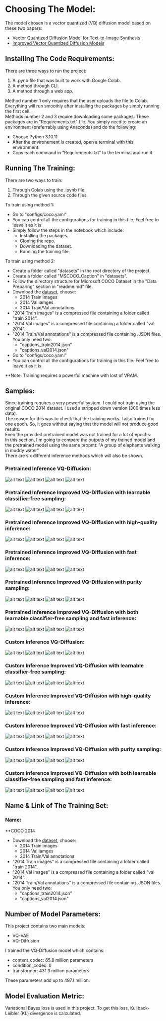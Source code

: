 # Choosing The Model:<br />

The model chosen is a vector quantized (VQ) diffusion model based on these two papers:<br />
- [Vector Quantized Diffusion Model for Text-to-Image Synthesis](https://arxiv.org/pdf/2111.14822.pdf)
- [Improved Vector Quantized Diffusion Models](https://arxiv.org/pdf/2205.16007.pdf)

## Installing The Code Requirements:<br />

There are three ways to run the project:<br />
1. A .pynb file that was built to work with Google Colab.
2. A method through CLI.
3. A method through a web app.

Method number 1 only requires that the user uploads the file to Colab. Everything will run smoothly after installing the packages by simply running the first cell.<br />
Methods number 2 and 3 require downloading some packages. These packages are in "Requirements.txt" file. You simply need to create an environment (preferrably using Anaconda) and do the following:<br />
- Choose Python 3.10.11
- After the environement is created, open a terminal with this environment.
- Copy each command in "Requirements.txt" to the terminal and run it.

## Running The Training:<br />

There are two ways to train:<br />
1. Through Colab using the .ipynb file.
2. Through the given source code files.

To train using method 1:<br />
- Go to "configs/coco.yaml"
- You can control all the configurations for training in this file. Feel free to leave it as it is.
- Simply follow the steps in the notebook which include:
  - Installing the packages.
  - Cloning the repo.
  - Downloading the dataset.
  - Running the training file.

To train using method 2:<br />
- Create a folder called "datasets" in the root directory of the project.
- Create a folder called "MSCOCO_Caption" in "datasets".
- Follow the directory structure for Microsoft COCO Dataset in the "Data Preparing" section in "readme.md" file.
- Download the [dataset](https://cocodataset.org/#download), choose:
  - 2014 Train images
  - 2014 Val iamges
  - 2014 Train/Val annotations
- "2014 Train images" is a compressed file containing a folder called "train 2014".
- "2014 Val images" is a compressed file containing a folder called "val 2014".
- "2014 Train/Val annotations" is a compressed file containing .JSON files. You only need two:
  - "captions_train2014.json"
  - "captions_val2014.json"
- Go to "configs/coco.yaml"
- You can control all the configurations for training in this file. Feel free to leave it as it is.

**Note: Training requires a powerful machine with lost of VRAM.<br />

## Samples:<br />

Since training requires a very powerful system. I could not train using the original COCO 2014 dataset. I used a stripped down version (300 times less data).<br />
The reason for this was to check that the training works. I also trained for one epoch. So, it goes without saying that the model will not produce good results.<br />
Even the provided pretrained model was not trained for a lot of epochs.<br />
In this section, I'm going to compare the outputs of my trained model and the pretrained model using the same propmt: "A group of elephants walking in muddy water"<br />
There are six different inference methods which will also be shown.<br />

### Pretrained Inference VQ-Diffusion:<br />
![alt text](https://github.com/AhmedHashish123/VQ-Diffusion/blob/main/Samples/Pretrained/pretrained_1/000000.png)
![alt text](https://github.com/AhmedHashish123/VQ-Diffusion/blob/main/Samples/Pretrained/pretrained_1/000001.png)
![alt text](https://github.com/AhmedHashish123/VQ-Diffusion/blob/main/Samples/Pretrained/pretrained_1/000002.png)
![alt text](https://github.com/AhmedHashish123/VQ-Diffusion/blob/main/Samples/Pretrained/pretrained_1/000003.png)

### Pretrained Inference Improved VQ-Diffusion with learnable classifier-free sampling:<br />
![alt text](https://github.com/AhmedHashish123/VQ-Diffusion/blob/main/Samples/Pretrained/pretrained_2/000000.png)
![alt text](https://github.com/AhmedHashish123/VQ-Diffusion/blob/main/Samples/Pretrained/pretrained_2/000001.png)
![alt text](https://github.com/AhmedHashish123/VQ-Diffusion/blob/main/Samples/Pretrained/pretrained_2/000002.png)
![alt text](https://github.com/AhmedHashish123/VQ-Diffusion/blob/main/Samples/Pretrained/pretrained_2/000003.png)

### Pretrained Inference Improved VQ-Diffusion with high-quality inference:<br />
![alt text](https://github.com/AhmedHashish123/VQ-Diffusion/blob/main/Samples/Pretrained/pretrained_3/000000.png)
![alt text](https://github.com/AhmedHashish123/VQ-Diffusion/blob/main/Samples/Pretrained/pretrained_3/000001.png)
![alt text](https://github.com/AhmedHashish123/VQ-Diffusion/blob/main/Samples/Pretrained/pretrained_3/000002.png)
![alt text](https://github.com/AhmedHashish123/VQ-Diffusion/blob/main/Samples/Pretrained/pretrained_3/000003.png)

### Pretrained Inference Improved VQ-Diffusion with fast inference:<br />
![alt text](https://github.com/AhmedHashish123/VQ-Diffusion/blob/main/Samples/Pretrained/pretrained_4/000000.png)
![alt text](https://github.com/AhmedHashish123/VQ-Diffusion/blob/main/Samples/Pretrained/pretrained_4/000001.png)
![alt text](https://github.com/AhmedHashish123/VQ-Diffusion/blob/main/Samples/Pretrained/pretrained_4/000002.png)
![alt text](https://github.com/AhmedHashish123/VQ-Diffusion/blob/main/Samples/Pretrained/pretrained_4/000003.png)

### Pretrained Inference Improved VQ-Diffusion with purity sampling:<br />
![alt text](https://github.com/AhmedHashish123/VQ-Diffusion/blob/main/Samples/Pretrained/pretrained_5/000000.png)
![alt text](https://github.com/AhmedHashish123/VQ-Diffusion/blob/main/Samples/Pretrained/pretrained_5/000001.png)
![alt text](https://github.com/AhmedHashish123/VQ-Diffusion/blob/main/Samples/Pretrained/pretrained_5/000002.png)
![alt text](https://github.com/AhmedHashish123/VQ-Diffusion/blob/main/Samples/Pretrained/pretrained_5/000003.png)

### Pretrained Inference Improved VQ-Diffusion with both learnable classifier-free sampling and fast inference:<br />
![alt text](https://github.com/AhmedHashish123/VQ-Diffusion/blob/main/Samples/Pretrained/pretrained_6/000000.png)
![alt text](https://github.com/AhmedHashish123/VQ-Diffusion/blob/main/Samples/Pretrained/pretrained_6/000001.png)
![alt text](https://github.com/AhmedHashish123/VQ-Diffusion/blob/main/Samples/Pretrained/pretrained_6/000002.png)
![alt text](https://github.com/AhmedHashish123/VQ-Diffusion/blob/main/Samples/Pretrained/pretrained_6/000003.png)

### Custom Inference VQ-Diffusion:<br />
![alt text](https://github.com/AhmedHashish123/VQ-Diffusion/blob/main/Samples/Custom/custom_1/000000.png)
![alt text](https://github.com/AhmedHashish123/VQ-Diffusion/blob/main/Samples/Custom/custom_1/000001.png)
![alt text](https://github.com/AhmedHashish123/VQ-Diffusion/blob/main/Samples/Custom/custom_1/000002.png)
![alt text](https://github.com/AhmedHashish123/VQ-Diffusion/blob/main/Samples/Custom/custom_1/000003.png)

### Custom Inference Improved VQ-Diffusion with learnable classifier-free sampling:<br />
![alt text](https://github.com/AhmedHashish123/VQ-Diffusion/blob/main/Samples/Custom/custom_2/000000.png)
![alt text](https://github.com/AhmedHashish123/VQ-Diffusion/blob/main/Samples/Custom/custom_2/000001.png)
![alt text](https://github.com/AhmedHashish123/VQ-Diffusion/blob/main/Samples/Custom/custom_2/000002.png)
![alt text](https://github.com/AhmedHashish123/VQ-Diffusion/blob/main/Samples/Custom/custom_2/000003.png)

### Custom Inference Improved VQ-Diffusion with high-quality inference:<br />
![alt text](https://github.com/AhmedHashish123/VQ-Diffusion/blob/main/Samples/Custom/custom_3/000000.png)
![alt text](https://github.com/AhmedHashish123/VQ-Diffusion/blob/main/Samples/Custom/custom_3/000001.png)
![alt text](https://github.com/AhmedHashish123/VQ-Diffusion/blob/main/Samples/Custom/custom_3/000002.png)
![alt text](https://github.com/AhmedHashish123/VQ-Diffusion/blob/main/Samples/Custom/custom_3/000003.png)

### Custom Inference Improved VQ-Diffusion with fast inference:<br />
![alt text](https://github.com/AhmedHashish123/VQ-Diffusion/blob/main/Samples/Custom/custom_4/000000.png)
![alt text](https://github.com/AhmedHashish123/VQ-Diffusion/blob/main/Samples/Custom/custom_4/000001.png)
![alt text](https://github.com/AhmedHashish123/VQ-Diffusion/blob/main/Samples/Custom/custom_4/000002.png)
![alt text](https://github.com/AhmedHashish123/VQ-Diffusion/blob/main/Samples/Custom/custom_4/000003.png)

### Custom Inference Improved VQ-Diffusion with purity sampling:<br />
![alt text](https://github.com/AhmedHashish123/VQ-Diffusion/blob/main/Samples/Custom/custom_5/000000.png)
![alt text](https://github.com/AhmedHashish123/VQ-Diffusion/blob/main/Samples/Custom/custom_5/000001.png)
![alt text](https://github.com/AhmedHashish123/VQ-Diffusion/blob/main/Samples/Custom/custom_5/000002.png)
![alt text](https://github.com/AhmedHashish123/VQ-Diffusion/blob/main/Samples/Custom/custom_5/000003.png)

### Custom Inference Improved VQ-Diffusion with both learnable classifier-free sampling and fast inference:<br />
![alt text](https://github.com/AhmedHashish123/VQ-Diffusion/blob/main/Samples/Custom/custom_6/000000.png)
![alt text](https://github.com/AhmedHashish123/VQ-Diffusion/blob/main/Samples/Custom/custom_6/000001.png)
![alt text](https://github.com/AhmedHashish123/VQ-Diffusion/blob/main/Samples/Custom/custom_6/000002.png)
![alt text](https://github.com/AhmedHashish123/VQ-Diffusion/blob/main/Samples/Custom/custom_6/000003.png)

## Name & Link of The Training Set:<br />

### Name:<br />
**COCO 2014<br />

- Download the [dataset](https://cocodataset.org/#download), choose:
  - 2014 Train images
  - 2014 Val iamges
  - 2014 Train/Val annotations
- "2014 Train images" is a compressed file containing a folder called "train 2014".
- "2014 Val images" is a compressed file containing a folder called "val 2014".
- "2014 Train/Val annotations" is a compressed file containing .JSON files. You only need two:
  - "captions_train2014.json"
  - "captions_val2014.json"

## Number of Model Parameters:<br />

This project contains two main models:<br />
- VQ-VAE
- VQ-Diffusion

I trained the VQ-Diffusion model which contains:<br />
- content_codec: 65.8 million parameters
- condition_codec: 0
- transformer: 431.3 million parameters

These parameters add up to 497.1 million.<br />

## Model Evaluation Metric:<br />

Variational Bayes loss is used in this project. To get this loss, Kullback-Leibler (KL) divergence is calculated.
  
